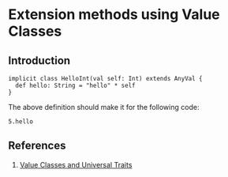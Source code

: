 # Extension methods using Value Classes

## Introduction

```
implicit class HelloInt(val self: Int) extends AnyVal {
  def hello: String = "hello" * self
}
```

The above definition should make it for the following code:

```
5.hello
```

## References

1. [Value Classes and Universal Traits](http://docs.scala-lang.org/overviews/core/value-classes.html#extension-methods)
